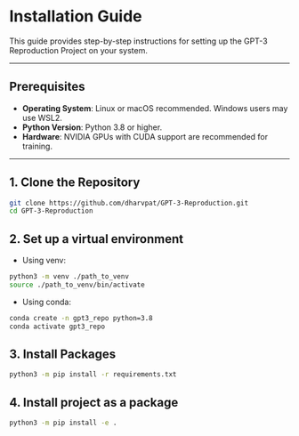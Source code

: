 # Installation Guide

This guide provides step-by-step instructions for setting up the GPT-3 Reproduction Project on your system.

---

## Prerequisites

- **Operating System**: Linux or macOS recommended. Windows users may use WSL2.
- **Python Version**: Python 3.8 or higher.
- **Hardware**: NVIDIA GPUs with CUDA support are recommended for training.

---

## 1. Clone the Repository

```bash
git clone https://github.com/dharvpat/GPT-3-Reproduction.git
cd GPT-3-Reproduction
```

## 2. Set up a virtual environment

- Using venv:

```bash
python3 -m venv ./path_to_venv
source ./path_to_venv/bin/activate
```

- Using conda:

```bash
conda create -n gpt3_repo python=3.8
conda activate gpt3_repo
```

## 3. Install Packages

```bash
python3 -m pip install -r requirements.txt
```

## 4. Install project as a package

```bash
python3 -m pip install -e .
```

